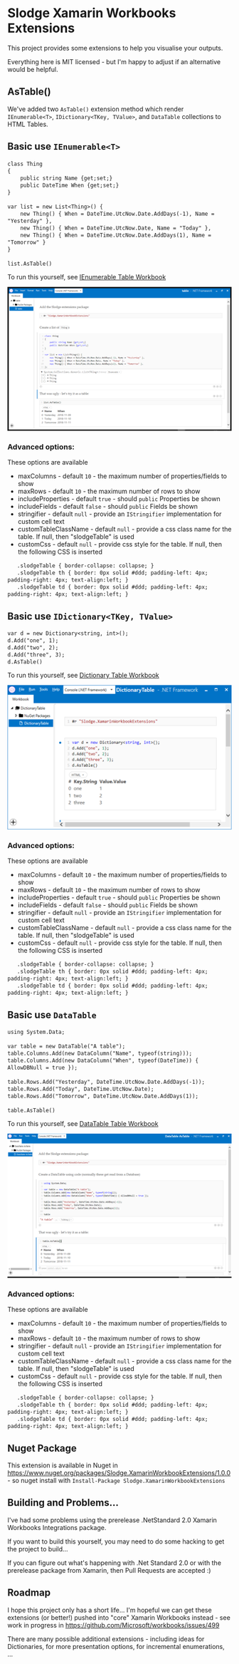 # Slodge Xamarin Workbooks Extensions

This project provides some extensions to help you visualise your outputs.

Everything here is MIT licensed - but I'm happy to adjust if an alternative would be helpful.

## AsTable()

We've added two `AsTable()` extension method which render `IEnumerable<T>`, `IDictionary<TKey, TValue>`,  and `DataTable` collections to HTML Tables.

## Basic use `IEnumerable<T>`

```
class Thing
{
    public string Name {get;set;}
    public DateTime When {get;set;}
}

var list = new List<Thing>() {
    new Thing() { When = DateTime.UtcNow.Date.AddDays(-1), Name = "Yesterday" },
    new Thing() { When = DateTime.UtcNow.Date, Name = "Today" },
    new Thing() { When = DateTime.UtcNow.Date.AddDays(1), Name = "Tomorrow" }
}

list.AsTable()
```

To run this yourself, see [IEnumerable Table Workbook](IEnumerable_AsTable.workbook)

![TableIntro](/docs/TableIntro.png)

### Advanced options:

These options are available
- maxColumns - default `10` - the maximum number of properties/fields to show
- maxRows - default `10` - the maximum number of rows to show
- includeProperties - default `true` - should `public` Properties be shown
- includeFields - default `false` - should `public` Fields be shown
- stringifier - default `null` - provide an `IStringifier` implementation for custom cell text
- customTableClassName - default `null` - provide a css class name for the table. If null, then "slodgeTable" is used
- customCss - default `null` - provide css style for the table. If null, then the following CSS is inserted

```
   .slodgeTable { border-collapse: collapse; } 
   .slodgeTable th { border: 0px solid #ddd; padding-left: 4px; padding-right: 4px; text-align:left; } 
   .slodgeTable td { border: 0px solid #ddd; padding-left: 4px; padding-right: 4px; text-align:left; }

```

## Basic use `IDictionary<TKey, TValue>`

```
var d = new Dictionary<string, int>();
d.Add("one", 1);
d.Add("two", 2);
d.Add("three", 3);
d.AsTable()
```

To run this yourself, see [Dictionary Table Workbook](Dictionary_AsTable.workbook)

![DictionaryIntro](/docs/TableIntro_Dictionary.png)

### Advanced options:

These options are available
- maxColumns - default `10` - the maximum number of properties/fields to show
- maxRows - default `10` - the maximum number of rows to show
- includeProperties - default `true` - should `public` Properties be shown
- includeFields - default `false` - should `public` Fields be shown
- stringifier - default `null` - provide an `IStringifier` implementation for custom cell text
- customTableClassName - default `null` - provide a css class name for the table. If null, then "slodgeTable" is used
- customCss - default `null` - provide css style for the table. If null, then the following CSS is inserted

```
   .slodgeTable { border-collapse: collapse; } 
   .slodgeTable th { border: 0px solid #ddd; padding-left: 4px; padding-right: 4px; text-align:left; } 
   .slodgeTable td { border: 0px solid #ddd; padding-left: 4px; padding-right: 4px; text-align:left; }

```


## Basic use `DataTable`

```
using System.Data;

var table = new DataTable("A table");
table.Columns.Add(new DataColumn("Name", typeof(string)));
table.Columns.Add(new DataColumn("When", typeof(DateTime)) { AllowDBNull = true });

table.Rows.Add("Yesterday", DateTime.UtcNow.Date.AddDays(-1));
table.Rows.Add("Today", DateTime.UtcNow.Date);
table.Rows.Add("Tomorrow", DateTime.UtcNow.Date.AddDays(1));

table.AsTable()
```

To run this yourself, see [DataTable Table Workbook](DataTable_AsTable.workbook)

![TableIntro](/docs/DataTableIntro.png)

### Advanced options:

These options are available
- maxColumns - default `10` - the maximum number of properties/fields to show
- maxRows - default `10` - the maximum number of rows to show
- stringifier - default `null` - provide an `IStringifier` implementation for custom cell text
- customTableClassName - default `null` - provide a css class name for the table. If null, then "slodgeTable" is used
- customCss - default `null` - provide css style for the table. If null, then the following CSS is inserted

```
   .slodgeTable { border-collapse: collapse; } 
   .slodgeTable th { border: 0px solid #ddd; padding-left: 4px; padding-right: 4px; text-align:left; } 
   .slodgeTable td { border: 0px solid #ddd; padding-left: 4px; padding-right: 4px; text-align:left; }

```


## Nuget Package

This extension is available in Nuget in https://www.nuget.org/packages/Slodge.XamarinWorkbookExtensions/1.0.0 - so nuget install with `Install-Package Slodge.XamarinWorkbookExtensions` 


## Building and Problems...

I've had some problems using the prerelease .NetStandard 2.0 Xamarin Workbooks Integrations package.

If you want to build this yourself, you may need to do some hacking to get the project to build...

If you can figure out what's happening with .Net Standard 2.0 or with the prerelease package from Xamarin, then Pull Requests are accepted :)


## Roadmap

I hope this project only has a short life... I'm hopeful we can get these extensions (or better!) pushed into "core" Xamarin Workbooks instead - see work in progress in https://github.com/Microsoft/workbooks/issues/499

There are many possible additional extensions - including ideas for Dictionaries, for more presentation options, for incremental enumerations, ...
